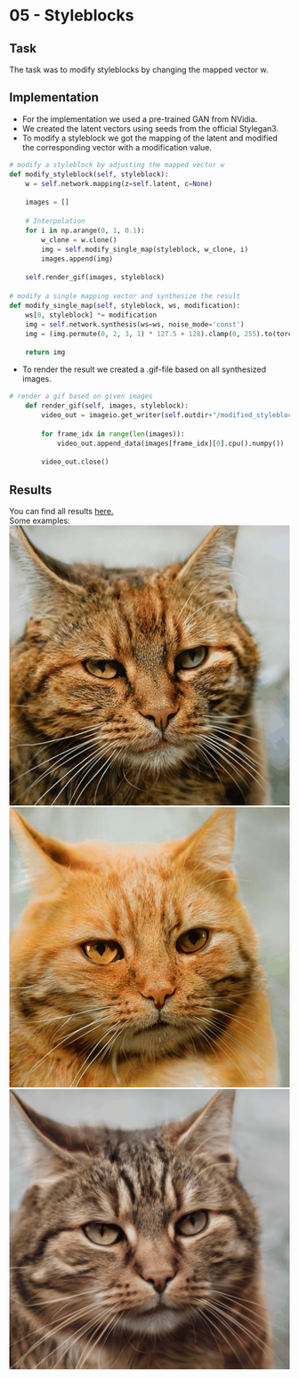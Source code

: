 # 05 - Styleblocks
## Task
The task was to modify styleblocks by changing the mapped vector w.

## Implementation
- For the implementation we used a pre-trained GAN from NVidia.
- We created the latent vectors using seeds from the official Stylegan3.
- To modify a styleblock we got the mapping of the latent and modified the corresponding vector with a modification value.
```python
# modify a styleblock by adjusting the mapped vector w
def modify_styleblock(self, styleblock):
    w = self.network.mapping(z=self.latent, c=None)

    images = []

    # Interpolation
    for i in np.arange(0, 1, 0.1):
        w_clone = w.clone()
        img = self.modify_single_map(styleblock, w_clone, i)
        images.append(img)

    self.render_gif(images, styleblock)

# modify a single mapping vector and synthesize the result
def modify_single_map(self, styleblock, ws, modification):
    ws[0, styleblock] *= modification
    img = self.network.synthesis(ws=ws, noise_mode='const')
    img = (img.permute(0, 2, 3, 1) * 127.5 + 128).clamp(0, 255).to(torch.uint8)

    return img
```

- To render the result we created a .gif-file based on all synthesized images.
```python
# render a gif based on given images
    def render_gif(self, images, styleblock):
        video_out = imageio.get_writer(self.outdir+"/modified_styleblock_" + str(styleblock) + ".gif", mode='I')

        for frame_idx in range(len(images)):
            video_out.append_data(images[frame_idx][0].cpu().numpy())

        video_out.close()
```

## Results
You can find all results [here.](./results/2_assignment)  
Some examples:  
![styleblock7](./results/2_assignment/modified_styleblock_7.gif)
![styleblock8](./results/2_assignment/modified_styleblock_8.gif)
![styleblock15](./results/2_assignment/modified_styleblock_15.gif)
